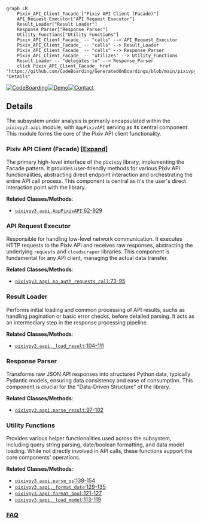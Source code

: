 ```mermaid
graph LR
    Pixiv_API_Client_Facade_["Pixiv API Client (Facade)"]
    API_Request_Executor["API Request Executor"]
    Result_Loader["Result Loader"]
    Response_Parser["Response Parser"]
    Utility_Functions["Utility Functions"]
    Pixiv_API_Client_Facade_ -- "calls" --> API_Request_Executor
    Pixiv_API_Client_Facade_ -- "calls" --> Result_Loader
    Pixiv_API_Client_Facade_ -- "calls" --> Response_Parser
    Pixiv_API_Client_Facade_ -- "utilizes" --> Utility_Functions
    Result_Loader -- "delegates to" --> Response_Parser
    click Pixiv_API_Client_Facade_ href "https://github.com/CodeBoarding/GeneratedOnBoardings/blob/main/pixivpy/Pixiv_API_Client_Facade_.md" "Details"
```

[![CodeBoarding](https://img.shields.io/badge/Generated%20by-CodeBoarding-9cf?style=flat-square)](https://github.com/CodeBoarding/GeneratedOnBoardings)[![Demo](https://img.shields.io/badge/Try%20our-Demo-blue?style=flat-square)](https://www.codeboarding.org/demo)[![Contact](https://img.shields.io/badge/Contact%20us%20-%20contact@codeboarding.org-lightgrey?style=flat-square)](mailto:contact@codeboarding.org)

## Details

The subsystem under analysis is primarily encapsulated within the `pixivpy3.aapi` module, with `AppPixivAPI` serving as its central component. This module forms the core of the Pixiv API client functionality.

### Pixiv API Client (Facade) [[Expand]](./Pixiv_API_Client_Facade_.md)
The primary high-level interface of the `pixivpy` library, implementing the Facade pattern. It provides user-friendly methods for various Pixiv API functionalities, abstracting direct endpoint interaction and orchestrating the entire API call process. This component is central as it's the user's direct interaction point with the library.


**Related Classes/Methods**:

- <a href="https://github.com/upbit/pixivpy/blob/master/pixivpy3/aapi.py#L62-L929" target="_blank" rel="noopener noreferrer">`pixivpy3.aapi.AppPixivAPI`:62-929</a>


### API Request Executor
Responsible for handling low-level network communication. It executes HTTP requests to the Pixiv API and receives raw responses, abstracting the underlying `requests` and `cloudscraper` libraries. This component is fundamental for any API client, managing the actual data transfer.


**Related Classes/Methods**:

- <a href="https://github.com/upbit/pixivpy/blob/master/pixivpy3/aapi.py#L73-L95" target="_blank" rel="noopener noreferrer">`pixivpy3.aapi.no_auth_requests_call`:73-95</a>


### Result Loader
Performs initial loading and common processing of API results, suchs as handling pagination or basic error checks, before detailed parsing. It acts as an intermediary step in the response processing pipeline.


**Related Classes/Methods**:

- <a href="https://github.com/upbit/pixivpy/blob/master/pixivpy3/aapi.py#L104-L111" target="_blank" rel="noopener noreferrer">`pixivpy3.aapi._load_result`:104-111</a>


### Response Parser
Transforms raw JSON API responses into structured Python data, typically Pydantic models, ensuring data consistency and ease of consumption. This component is crucial for the "Data-Driven Structure" of the library.


**Related Classes/Methods**:

- <a href="https://github.com/upbit/pixivpy/blob/master/pixivpy3/aapi.py#L97-L102" target="_blank" rel="noopener noreferrer">`pixivpy3.aapi.parse_result`:97-102</a>


### Utility Functions
Provides various helper functionalities used across the subsystem, including query string parsing, date/boolean formatting, and data model loading. While not directly involved in API calls, these functions support the core components' operations.


**Related Classes/Methods**:

- <a href="https://github.com/upbit/pixivpy/blob/master/pixivpy3/aapi.py#L138-L154" target="_blank" rel="noopener noreferrer">`pixivpy3.aapi.parse_qs`:138-154</a>
- <a href="https://github.com/upbit/pixivpy/blob/master/pixivpy3/aapi.py#L129-L135" target="_blank" rel="noopener noreferrer">`pixivpy3.aapi._format_date`:129-135</a>
- <a href="https://github.com/upbit/pixivpy/blob/master/pixivpy3/aapi.py#L121-L127" target="_blank" rel="noopener noreferrer">`pixivpy3.aapi.format_bool`:121-127</a>
- <a href="https://github.com/upbit/pixivpy/blob/master/pixivpy3/aapi.py#L113-L119" target="_blank" rel="noopener noreferrer">`pixivpy3.aapi._load_model`:113-119</a>




### [FAQ](https://github.com/CodeBoarding/GeneratedOnBoardings/tree/main?tab=readme-ov-file#faq)